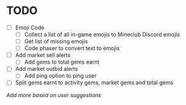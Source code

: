 # TODO

- [ ] Emoji Code
  - [ ] Collect a list of all in-game emojis to Mineclub Discord emojis
  - [ ] Get list of missing emojis
  - [ ] Code phaser to convert text to emojis
- [ ] Add market sell alerts
  - [ ] Add gems to total gems earnt
- [ ] Add market outbid alerts
  - [ ] Add ping option to ping user
- [ ] Split gems earnt to activity gems, market gems and total gems

*Add more based on user suggestions*

